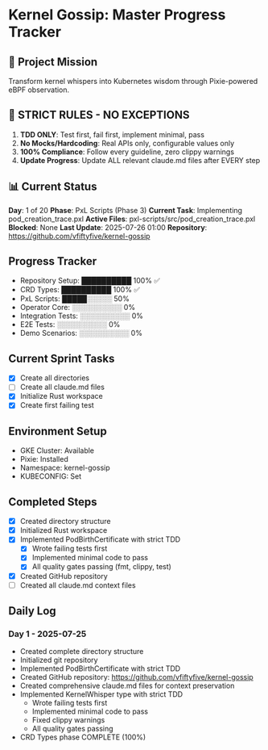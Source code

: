 # Kernel Gossip: Master Progress Tracker

## 🎯 Project Mission
Transform kernel whispers into Kubernetes wisdom through Pixie-powered eBPF observation.

## 🚨 STRICT RULES - NO EXCEPTIONS
1. **TDD ONLY**: Test first, fail first, implement minimal, pass
2. **No Mocks/Hardcoding**: Real APIs only, configurable values only
3. **100% Compliance**: Follow every guideline, zero clippy warnings
4. **Update Progress**: Update ALL relevant claude.md files after EVERY step

## 📊 Current Status
**Day**: 1 of 20
**Phase**: PxL Scripts (Phase 3)
**Current Task**: Implementing pod_creation_trace.pxl
**Active Files**: pxl-scripts/src/pod_creation_trace.pxl
**Blocked**: None
**Last Update**: 2025-07-26 01:00
**Repository**: https://github.com/vfiftyfive/kernel-gossip

## Progress Tracker
- Repository Setup: ██████████ 100% ✅
- CRD Types: ██████████ 100% ✅
- PxL Scripts: █████░░░░░ 50%
- Operator Core: ░░░░░░░░░░ 0%
- Integration Tests: ░░░░░░░░░░ 0%
- E2E Tests: ░░░░░░░░░░ 0%
- Demo Scenarios: ░░░░░░░░░░ 0%

## Current Sprint Tasks
- [x] Create all directories
- [ ] Create all claude.md files
- [x] Initialize Rust workspace
- [x] Create first failing test

## Environment Setup
- GKE Cluster: Available
- Pixie: Installed
- Namespace: kernel-gossip
- KUBECONFIG: Set

## Completed Steps
- [x] Created directory structure
- [x] Initialized Rust workspace
- [x] Implemented PodBirthCertificate with strict TDD
  - [x] Wrote failing tests first
  - [x] Implemented minimal code to pass
  - [x] All quality gates passing (fmt, clippy, test)
- [x] Created GitHub repository
- [ ] Created all claude.md context files

## Daily Log
### Day 1 - 2025-07-25
- Created complete directory structure
- Initialized git repository
- Implemented PodBirthCertificate with strict TDD
- Created GitHub repository: https://github.com/vfiftyfive/kernel-gossip
- Created comprehensive claude.md files for context preservation
- Implemented KernelWhisper type with strict TDD
  - Wrote failing tests first
  - Implemented minimal code to pass
  - Fixed clippy warnings
  - All quality gates passing
- CRD Types phase COMPLETE (100%)